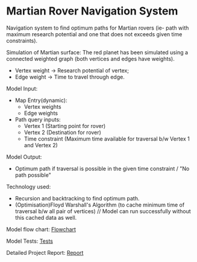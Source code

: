 # Martian Rover Navigation System
Navigation system to find optimum paths for Martian rovers (ie- path with maximum research potential and one that does not exceeds given time constraints).

Simulation of Martian surface:
The red planet has been simulated using a connected weighted graph (both vertices and edges have weights).
- Vertex weight -> Research potential of vertex;
- Edge weight -> Time to travel through edge.

Model Input:    
  - Map Entry(dynamic):   
     - Vertex weights
     - Edge weights   
  - Path query inputs:
    - Vertex 1 (Starting point for rover)
    - Vertex 2 (Destination for rover)
    - Time constraint (Maximum time available for traversal b/w Vertex 1 and Vertex 2) 
  
Model Output:
   - Optimum path if traversal is possible in the given time constraint / "No path possible"


Technology used:
  - Recursion and backtracking to find optimum path.
  - (Optimisation)Floyd Warshall's Algorithm (to cache minimum time of traversal b/w all pair of vertices) // Model can run successfully without this cached data as well.

Model flow chart: [Flowchart](https://github.com/its7ARC/martianRoverNavigationSystem/blob/main/ModelFlowChart.png)

Model Tests: [Tests](https://github.com/its7ARC/martianRoverNavigationSystem/blob/main/ModelTests.ipynb)

Detailed Project Report: [Report](https://github.com/its7ARC/martianRoverNavigationSystem/blob/main/ADA_Report.pdf)
